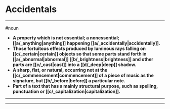 # Accidentals
---
#noun
- **A property which is not essential; a nonessential; [[a/_anything|anything]] happening [[a/_accidentally|accidentally]].**
- **Those fortuitous effects produced by luminous rays falling on [[c/_certain|certain]] objects so that some parts stand forth in [[a/_abnormal|abnormal]] [[b/_brightness|brightness]] and other parts are [[c/_cast|cast]] into a [[d/_deep|deep]] shadow.**
- **A sharp, flat, or natural, occurring not at the [[c/_commencement|commencement]] of a piece of music as the signature, but [[b/_before|before]] a particular note.**
- **Part of a text that has a mainly structural purpose, such as spelling, punctuation or [[c/_capitalization|capitalization]].**
---
---
